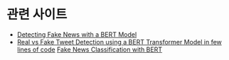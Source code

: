 # 관련 사이트

* [Detecting Fake News with a BERT Model](https://www.cvpcorp.com/detecting-fake-news-with-a-bert-model/)
* [Real vs Fake Tweet Detection using a BERT Transformer Model in few lines of code](https://becominghuman.ai/real-vs-fake-tweet-detection-using-a-bert-transformer-model-in-few-lines-of-code-ccc33ecb1a2)
[Fake News Classification with BERT](https://towardsdatascience.com/fake-news-classification-with-bert-afbeee601f41)
